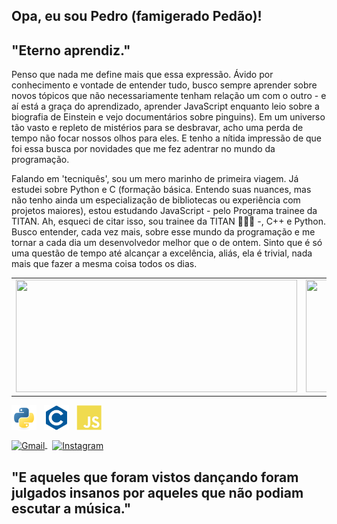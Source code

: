 ## Opa, eu sou Pedro (famigerado Pedão)!

## "Eterno aprendiz."
Penso que nada me define mais que essa expressão. Ávido por conhecimento e vontade de entender tudo, busco sempre aprender sobre novos tópicos que não necessariamente tenham relação um com o outro - e aí está a graça do aprendizado, aprender JavaScript enquanto leio sobre a biografia de Einstein e vejo documentários sobre pinguins). Em um universo tão vasto e repleto de mistérios para se desbravar, acho uma perda de tempo não focar nossos olhos para eles. E tenho a nítida impressão de que foi essa busca por novidades que me fez adentrar no mundo da programação. 

Falando em 'tecniquês', sou um mero marinho de primeira viagem. Já estudei sobre Python e C (formação básica. Entendo suas nuances, mas não tenho ainda um especialização de bibliotecas ou experiência com projetos maiores), estou estudando JavaScript - pelo Programa trainee da TITAN. Ah, esqueci de citar isso, sou trainee da TITAN 🥱🤫😜 -, C++ e Python. Busco entender, cada vez mais, sobre esse mundo da programação e me tornar a cada dia um desenvolvedor melhor que o de ontem. Sinto que é só uma questão de tempo até alcançar a excelência, aliás, ela é trivial, nada mais que fazer a mesma coisa todos os dias.

<table>
  <tr>
    <td>
      <img 
        src="https://github-readme-stats.vercel.app/api?username=pedrohpmsdev&show_icons=true&theme=dracula" 
        width="450" height="180" 
        style="object-fit: contain;"
      />
    </td>
    <td>
      <img 
        src="https://github-readme-stats.vercel.app/api/top-langs/?username=pedrohpmsdev&layout=compact&theme=dracula" 
        width="450" height="180" 
        style="object-fit: contain;"
      />
    </td>
  </tr>
</table>

<img src="https://raw.githubusercontent.com/devicons/devicon/master/icons/python/python-original.svg" alt="Python" width="40" height="40" style="vertical-align:middle;"/> <img src="https://raw.githubusercontent.com/devicons/devicon/master/icons/c/c-plain.svg" alt="C" width="40" height="40" style="vertical-align:middle; margin-left:8px;"/> <img src="https://raw.githubusercontent.com/devicons/devicon/master/icons/javascript/javascript-plain.svg" alt="JavaScript" width="40" height="40" style="vertical-align:middle; margin-left:8px;"/>

<a href="mailto:pedrokhpms@gmail.com" target="_blank">
  <img src="https://img.shields.io/badge/Gmail-D14836?style=for-the-badge&logo=gmail&logoColor=white" alt="Gmail" height="28" style="vertical-align:middle;" />
</a>

<a href="https://www.instagram.com/pedroh.pms/" target="_blank">
  <img src="https://img.shields.io/badge/Instagram-E4405F?style=for-the-badge&logo=instagram&logoColor=white" alt="Instagram" height="28" style="vertical-align:middle; margin-left:8px;" />
</a>


          




## "E aqueles que foram vistos dançando foram julgados insanos por aqueles que não podiam escutar a música."
